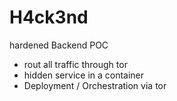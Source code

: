 # H4ck3nd
hardened Backend POC

- rout all traffic through tor
- hidden service in a container
- Deployment / Orchestration via tor
